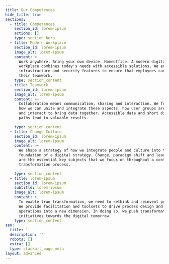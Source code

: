 ```yaml
---
title: Our Competences
hide_title: true
sections:
  - title: Competences
    section_id: lorem-ipsum
    actions: []
    type: section_hero
  - title: Modern Workplace
    section_id: lorem-ipsum
    image_alt: lorem-ipsum
    content: >
      Work anywhere. Bring your own device. Homeoffice. A modern digital
      workplace combines today's needs with accessible solutions. We enable the
      infrastructure and security features to ensure that employees can focus on
      their teamwork.
    type: section_content
  - title: Teamwork
    section_id: lorem-ipsum
    image_alt: lorem-ipsum
    content: >+
      Collaboration means communication, sharing and interaction. We focus on
      how we can unite and integrate these aspects, how user groups are formed
      and interact to bring data together. Accessible data and short digital
      paths lead to valuable results.

    type: section_content
  - title: Change Culture
    section_id: lorem-ipsum
    image_alt: lorem-ipsum
    content: >+
      We shape a strategy of how we integrate people and culture into the
      foundation of a digital strategy. Change, paradigm shift and leadership
      are the essential key subjects that we focus on throughout a continous
      transformation process.

    type: section_content
  - title: lorem-ipsum
    section_id: lorem-ipsum
    subtitle: lorem-ipsum
    image_alt: lorem-ipsum
    content: >
      To enable true transformation, we need to rethink and reinvent processes.
      We provide facilitation and toolsets to drive process design and business
      operations into a new dimension. In doing so, we push transformation
      initiatives towards the digital tomorrow.
    type: section_content
seo:
  title: ''
  description: ''
  robots: []
  extra: []
  type: stackbit_page_meta
layout: advanced
---
```


